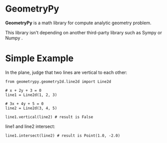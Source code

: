 # GeometryPy

**GeometryPy** is a math library for compute analytic geometry problem. 

This library isn't depending on another third-party library such as Sympy or Numpy .

# Simple Example

In the plane, judge that two lines are vertical to each other:

```
from geometrypy.geometry2d.line2d import Line2d

# x + 2y + 3 = 0 
line1 = Line2d(1, 2, 3)

# 3x + 4y + 5 = 0
line2 = Line2d(3, 4, 5)

line1.vertical(line2) # result is False
```

line1 and line2 intersect:

```
line1.intersect(line2) # result is Point(1.0, -2.0)
```